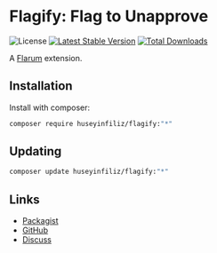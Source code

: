 # Flagify: Flag to Unapprove

![License](https://img.shields.io/badge/license-GPL-blue.svg) [![Latest Stable Version](https://img.shields.io/packagist/v/huseyinfiliz/flagify.svg)](https://packagist.org/packages/huseyinfiliz/flagify) [![Total Downloads](https://img.shields.io/packagist/dt/huseyinfiliz/profile-cards.svg)](https://packagist.org/packages/huseyinfiliz/flagify)

A [Flarum](http://flarum.org) extension.

## Installation

Install with composer:

```sh
composer require huseyinfiliz/flagify:"*"
```

## Updating

```sh
composer update huseyinfiliz/flagify:"*"
```

## Links

- [Packagist](https://packagist.org/packages/huseyinfiliz/flagify)
- [GitHub](https://github.com/huseyinfiliz/flagify)
- [Discuss](https://discuss.flarum.org/36703)
